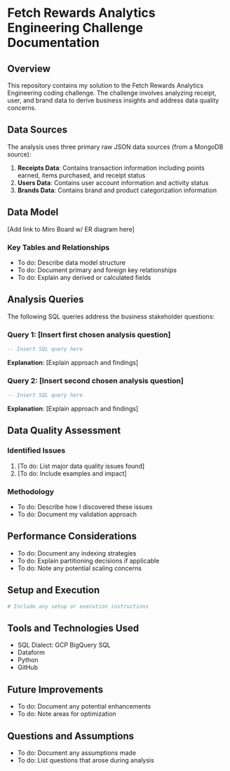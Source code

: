 # Fetch Rewards Analytics Engineering Challenge Documentation

## Overview
This repository contains my solution to the Fetch Rewards Analytics Engineering coding challenge. The challenge involves analyzing receipt, user, and brand data to derive business insights and address data quality concerns.

## Data Sources
The analysis uses three primary raw JSON data sources (from a MongoDB source):
1. **Receipts Data**: Contains transaction information including points earned, items purchased, and receipt status
2. **Users Data**: Contains user account information and activity status
3. **Brands Data**: Contains brand and product categorization information

## Data Model
[Add link to Miro Board w/ ER diagram here]

### Key Tables and Relationships
- To do: Describe data model structure
- To do: Document primary and foreign key relationships
- To do: Explain any derived or calculated fields

## Analysis Queries
The following SQL queries address the business stakeholder questions:

### Query 1: [Insert first chosen analysis question]
```sql
-- Insert SQL query here
```
**Explanation**: [Explain approach and findings]

### Query 2: [Insert second chosen analysis question]
```sql
-- Insert SQL query here
```
**Explanation**: [Explain approach and findings]

## Data Quality Assessment
### Identified Issues
1. [To do: List major data quality issues found]
2. [To do: Include examples and impact]

### Methodology
- To do: Describe how I discovered these issues
- To do: Document my validation approach

## Performance Considerations
- To do: Document any indexing strategies
- To do: Explain partitioning decisions if applicable
- To do: Note any potential scaling concerns

## Setup and Execution
```bash
# Include any setup or execution instructions
```

## Tools and Technologies Used
- SQL Dialect: GCP BigQuery SQL
- Dataform
- Python
- GitHub

## Future Improvements
- To do: Document any potential enhancements
- To do: Note areas for optimization

## Questions and Assumptions
- To do: Document any assumptions made
- To do: List questions that arose during analysis